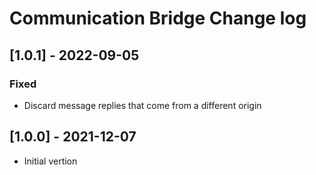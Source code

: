 # Communication Bridge Change log

## [1.0.1] - 2022-09-05

### Fixed

 - Discard message replies that come from a different origin

## [1.0.0] - 2021-12-07

 - Initial vertion
